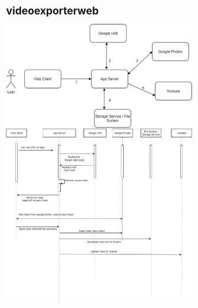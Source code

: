 # videoexporterweb

![alt text](video-exporter.drawio.png)
![alt text](video-exporter-sd.drawio.png)